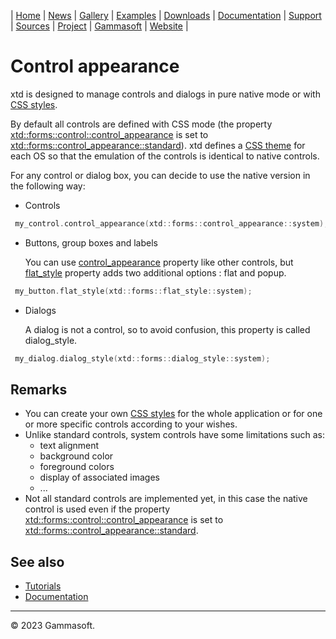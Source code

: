 | [Home](home.md) | [News](news.md) | [Gallery](gallery.md) | [Examples](examples.md) | [Downloads](downloads.md) | [Documentation](documentation.md) | [Support](support.md) | [Sources](https://github.com/gammasoft71/xtd) | [Project](https://sourceforge.net/projects/xtdpro/) | [Gammasoft](gammasoft.md) | [Website](https://gammasoft71.wixsite.com/xtdpro) |

# Control appearance

xtd is designed to manage controls and dialogs in pure native mode or with [CSS styles](https://github.com/gammasoft71/xtd/blob/master/docs/style_sheets_overview.md).

By default all controls are defined with CSS mode (the property [xtd::forms::control::control_appearance](https://codedocs.xyz/gammasoft71/xtd/classxtd_1_1forms_1_1control.html#a6acf5a01e6111bd58f198aafa3e3f39e) is set to [xtd::forms::control_appearance::standard](https://codedocs.xyz/gammasoft71/xtd/classxtd_1_1forms_1_1control.html#a6acf5a01e6111bd58f198aafa3e3f39e)).
xtd defines a [CSS theme](https://github.com/gammasoft71/xtd/tree/master/themes) for each OS so that the emulation of the controls is identical to native controls.

For any control or dialog box, you can decide to use the native version in the following way:

- Controls

```c++
 my_control.control_appearance(xtd::forms::control_appearance::system);
```

- Buttons, group boxes and labels

  You can use [control_appearance](https://codedocs.xyz/gammasoft71/xtd/classxtd_1_1forms_1_1control.html#a6acf5a01e6111bd58f198aafa3e3f39e) property like other controls, but [flat_style](https://codedocs.xyz/gammasoft71/xtd/classxtd_1_1forms_1_1button__base.html#a67a342814aa63e8a45decd3d70e36428) property adds two additional options : flat and popup.

```c++
 my_button.flat_style(xtd::forms::flat_style::system);
```

- Dialogs

  A dialog is not a control, so to avoid confusion, this property is called dialog_style.

```c++
 my_dialog.dialog_style(xtd::forms::dialog_style::system);
```

## Remarks

* You can create your own [CSS styles](https://github.com/gammasoft71/xtd/blob/master/docs/style_sheets_overview.md) for the whole application or for one or more specific controls according to your wishes.
* Unlike standard controls, system controls have some limitations such as: 
  * text alignment
  * background color
  * foreground colors
  * display of associated images
  * ...
* Not all standard controls are implemented yet, in this case the native control is used even if the property [xtd::forms::control::control_appearance](https://codedocs.xyz/gammasoft71/xtd/classxtd_1_1forms_1_1control.html#a6acf5a01e6111bd58f198aafa3e3f39e) is set to [xtd::forms::control_appearance::standard](https://codedocs.xyz/gammasoft71/xtd/classxtd_1_1forms_1_1control.html#a6acf5a01e6111bd58f198aafa3e3f39e).

## See also

* [Tutorials](tutorials.md)
* [Documentation](documentation.md)

______________________________________________________________________________________________

© 2023 Gammasoft.
